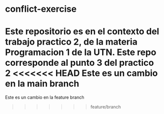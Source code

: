 # conflict-exercise
Este repositorio es en el contexto del trabajo practico 2, de la materia Programacion 1 de la UTN. Este repo corresponde al punto 3 del practico 2
<<<<<<< HEAD
Este es un cambio en la main branch
=======
Este es un cambio en la feature branch
>>>>>>> feature/branch
